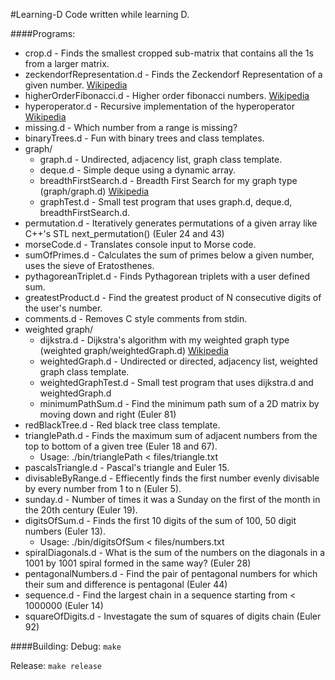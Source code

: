#Learning-D
Code written while learning D.

####Programs:
* crop.d - Finds the smallest cropped sub-matrix that contains all the 1s from a larger matrix.
* zeckendorfRepresentation.d - Finds the Zeckendorf Representation of a given number. [Wikipedia](https://en.wikipedia.org/wiki/Zeckendorf_representation)
* higherOrderFibonacci.d - Higher order fibonacci numbers. [Wikipedia](https://en.wikipedia.org/wiki/Generalizations_of_Fibonacci_numbers#Fibonacci_numbers_of_higher_order)
* hyperoperator.d - Recursive implementation of the hyperoperator [Wikipedia](https://en.wikipedia.org/wiki/Hyperoperation)
* missing.d - Which number from a range is missing?
* binaryTrees.d - Fun with binary trees and class templates.
* graph/
    - graph.d - Undirected, adjacency list, graph class template.
    - deque.d - Simple deque using a dynamic array.
    - breadthFirstSearch.d - Breadth First Search for my graph type (graph/graph.d) [Wikipedia](https://en.wikipedia.org/wiki/Breadth_first_search)
    - graphTest.d - Small test program that uses graph.d, deque.d, breadthFirstSearch.d.
* permutation.d - Iteratively generates permutations of a given array like C++'s STL next_permutation() (Euler 24 and 43)
* morseCode.d - Translates console input to Morse code.
* sumOfPrimes.d - Calculates the sum of primes below a given number, uses the sieve of Eratosthenes.
* pythagoreanTriplet.d - Finds Pythagorean triplets with a user defined sum.
* greatestProduct.d - Find the greatest product of N consecutive digits of the user's number.
* comments.d - Removes C style comments from stdin.
* weighted graph/
    - dijkstra.d - Dijkstra's algorithm with my weighted graph type (weighted graph/weightedGraph.d) [Wikipedia](https://en.wikipedia.org/wiki/Dijkstra's_algorithm)
    - weightedGraph.d - Undirected or directed, adjacency list, weighted graph class template.
    - weightedGraphTest.d - Small test program that uses dijkstra.d and weightedGraph.d
    - minimumPathSum.d - Find the minimum path sum of a 2D matrix by moving down and right (Euler 81)
* redBlackTree.d - Red black tree class template.
* trianglePath.d - Finds the maximum sum of adjacent numbers from the top to bottom of a given tree (Euler 18 and 67). 
    - Usage: ./bin/trianglePath < files/triangle.txt
* pascalsTriangle.d - Pascal's triangle and Euler 15.
* divisableByRange.d - Effiecently finds the first number evenly divisable by every number from 1 to n (Euler 5).
* sunday.d - Number of times it was a Sunday on the first of the month in the 20th century (Euler 19).
* digitsOfSum.d - Finds the first 10 digits of the sum of 100, 50 digit numbers (Euler 13).
    - Usage: ./bin/digitsOfSum < files/numbers.txt
* spiralDiagonals.d - What is the sum of the numbers on the diagonals in a 1001 by 1001 spiral formed in the same way? (Euler 28)
* pentagonalNumbers.d - Find the pair of pentagonal numbers for which their sum and difference is pentagonal (Euler 44)
* sequence.d - Find the largest chain in a sequence starting from < 1000000 (Euler 14)
* squareOfDigits.d - Investagate the sum of squares of digits chain (Euler 92)

####Building:
Debug: `make`
    
Release: `make release`

